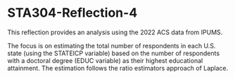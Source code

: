 # STA304-Reflection-4

This reflection provides an analysis using the 2022 ACS data from IPUMS. 

The focus is on estimating the total number of respondents in each U.S. state (using the STATEICP variable) based on the number of respondents with a doctoral degree (EDUC variable) as their highest educational attainment. The estimation follows the ratio estimators approach of Laplace.

